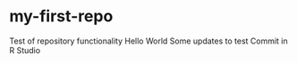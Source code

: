 # my-first-repo
Test of repository functionality
Hello World
Some updates to test Commit in R Studio
